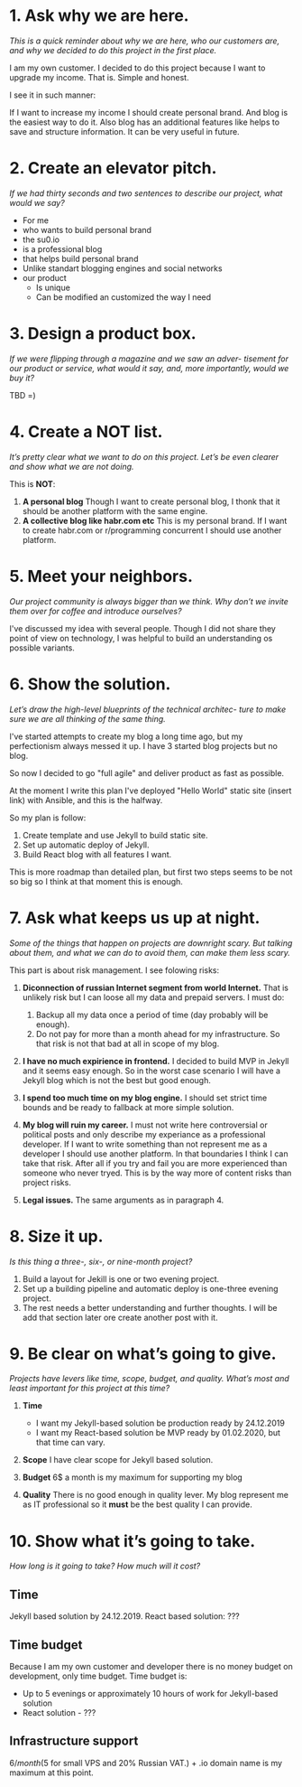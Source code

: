 # 1. Ask why we are here.

*This is a quick reminder about why we are here, who our
customers are, and why we decided to do this project in the
first place.*

I am my own customer. I decided to do this project because I want to upgrade my income.
That is. Simple and honest.

I see it in such manner:

If I want to increase my income I should create personal brand. 
And blog is the easiest way to do it. Also blog has an additional features
like helps to save and structure information. It can be very useful in future.


# 2. Create an elevator pitch.
*If we had thirty seconds and two sentences to describe our
project, what would we say?*

- For me
- who wants to build personal brand
- the su0.io 
- is a professional blog
- that helps build personal brand
- Unlike standart blogging engines and social networks
- our product 
  - Is unique
  - Can be modified an customized the way I need


# 3. Design a product box.

*If we were flipping through a magazine and we saw an adver-
tisement for our product or service, what would it say, and,
more importantly, would we buy it?*

TBD =)


# 4. Create a NOT list.

*It’s pretty clear what we want to do on this project. Let’s be
even clearer and show what we are not doing.*

This is **NOT**:

1. **A personal blog**
   Though I want to create personal blog, I thonk that it should be another platform with the same engine.
2. **A collective blog like habr.com etc**
   This is my personal brand. If I want to create habr.com or r/programming concurrent I should use another platform.


# 5. Meet your neighbors.

*Our project community is always bigger than we think. Why
don’t we invite them over for coffee and introduce ourselves?*

I've discussed my idea with several people. Though I did not 
share they point of view on technology, I was helpful to build
an understanding os possible variants.


# 6. Show the solution.

*Let’s draw the high-level blueprints of the technical architec-
ture to make sure we are all thinking of the same thing.*

I've started attempts to create my blog a long time ago, but my 
perfectionism always messed it up. I have 3 started blog projects
but no blog. 

So now I decided to go "full agile" and deliver product as fast as possible.

At the moment I write this plan I've deployed "Hello World" static site (insert link)
with Ansible, and this is the halfway.

So my plan is follow:

1. Create template and use Jekyll to build static site.
2. Set up automatic deploy of Jekyll.
3. Build React blog with all features I want.

This is more roadmap than detailed plan, but first two steps seems to be not so big so 
I think at that moment this is enough.


# 7. Ask what keeps us up at night.

*Some of the things that happen on projects are downright
scary. But talking about them, and what we can do to avoid
them, can make them less scary.*

This part is about risk management. 
I see folowing risks:

1. **Diconnection of russian Internet segment from world Internet.**
   That is unlikely risk but I can loose all my data and prepaid servers. 
   I must do:
     1. Backup all my data once a period of time (day probably will be enough).
     2. Do not pay for more than a month ahead for my infrastructure.
   So that risk is not that bad at all in scope of my blog.

2. **I have no much expirience in frontend.**
   I decided to build MVP in Jekyll and it seems easy enough. 
   So in the worst case scenario I will have a Jekyll blog which is not the best
   but good enough.

3. **I spend too much time on my blog engine.**
   I should set strict time bounds and be ready to fallback at more simple solution.

4. **My blog will ruin my career.**
   I must not write here controversial or political posts and only describe my
   experiance as a professional developer. If I want to write something than not represent
   me as a developer I should use another platform. In that boundaries I think I can take 
   that risk. After all if you try and fail you are more experienced than someone who never
   tryed. This is by the way more of content risks than project risks.

5. **Legal issues.**
   The same arguments as in paragraph 4.


# 8. Size it up.

*Is this thing a three-, six-, or nine-month project?*

1. Build a layout for Jekill is one or two evening project.
2. Set up a building pipeline and automatic deploy is one-three evening project.
3. The rest needs a better understanding and further thoughts. 
   I will be add that section later ore create another post with it.


# 9. Be clear on what’s going to give.

*Projects have levers like time, scope, budget, and quality.
What’s most and least important for this project at this time?*

1. **Time**
   - I want my Jekyll-based solution be production ready by 24.12.2019
   - I want my React-based solution be MVP ready by 01.02.2020, but that time can vary.

2. **Scope**
   I have clear scope for Jekyll based solution.

3. **Budget**
   6$ a month is my maximum for supporting my blog

4. **Quality**
   There is no good enough in quality lever. 
   My blog represent me as IT professional so it **must** be the best
   quality I can provide.


# 10. Show what it’s going to take.

*How long is it going to take? How much will it cost?*

## Time

Jekyll based solution by 24.12.2019. React based solution: ???

## Time budget

Because I am my own customer and developer there is no money budget on development, only time budget.
Time budget is:
  - Up to 5 evenings or approximately 10 hours of work for Jekyll-based solution
  - React solution - ???

## Infrastructure support

6$/month (5$ for small VPS and 20% Russian VAT.) + .io domain name is my maximum at this point.
